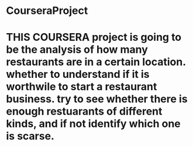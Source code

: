 # CourseraProject
# THIS COURSERA project is going to be the analysis of how many restaurants are in a certain location. whether to understand if it is worthwile to start a restaurant business. try to see whether there is enough restuarants of different kinds, and if not identify which one is scarse. 
